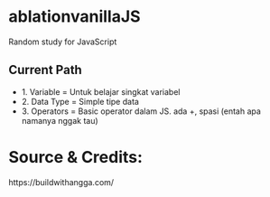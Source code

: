 # ablationvanillaJS
Random study for JavaScript


## Current Path
<ul>
  <li>1. Variable = Untuk belajar singkat variabel</li>
  <li>2. Data Type = Simple tipe data</li>
  <li>3. Operators = Basic operator dalam JS. ada +, spasi (entah apa namanya nggak tau)</li>
</ul>



# Source & Credits:
<p>https://buildwithangga.com/</p>
